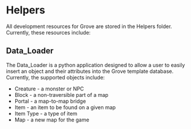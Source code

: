 # Helpers

All development resources for Grove are stored in the Helpers folder. Currently, these resources include:

## Data_Loader

The Data_Loader is a python application designed to allow a user to easily insert an object and their attributes into the Grove template database. Currently, the supported objects include:

* Creature - a monster or NPC
* Block - a non-traversible part of a map
* Portal - a map-to-map bridge
* Item - an item to be found on a given map
* Item Type - a type of item
* Map - a new map for the game
